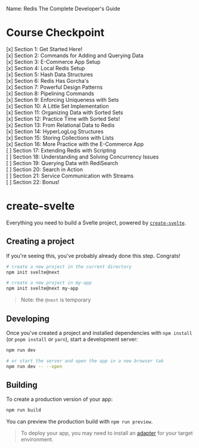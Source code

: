 Name: Redis The Complete Developer's Guide
# Course Checkpoint
[x] Section 1: Get Started Here!  
[x] Section 2: Commands for Adding and Querying Data  
[x] Section 3: E-Commerce App Setup  
[x] Section 4: Local Redis Setup  
[x] Section 5: Hash Data Structures  
[x] Section 6: Redis Has Gorcha's  
[x] Section 7: Powerful Design Patterns  
[x] Section 8: Pipelining Commands  
[x] Section 9: Enforcing Uniqueness with Sets  
[x] Section 10: A Little Set Implementation  
[x] Section 11: Organizing Data with Sorted Sets  
[x] Section 12: Practice Time with Sorted Sets!  
[x] Section 13: From Relational Data to Redis  
[x] Section 14: HyperLogLog Structures  
[x] Section 15: Storing Collections with Lists  
[x] Section 16: More Practice with the E-Commerce App  
[ ] Section 17: Extending Redis with Scripting  
[ ] Section 18: Understanding and Solving Concurrency Issues  
[ ] Section 19: Querying Data with RediSearch  
[ ] Section 20: Search in Action  
[ ] Section 21: Service Communication with Streams  
[ ] Section 22: Bonus!  


# create-svelte

Everything you need to build a Svelte project, powered by [`create-svelte`](https://github.com/sveltejs/kit/tree/master/packages/create-svelte).

## Creating a project

If you're seeing this, you've probably already done this step. Congrats!

```bash
# create a new project in the current directory
npm init svelte@next

# create a new project in my-app
npm init svelte@next my-app
```

> Note: the `@next` is temporary

## Developing

Once you've created a project and installed dependencies with `npm install` (or `pnpm install` or `yarn`), start a development server:

```bash
npm run dev

# or start the server and open the app in a new browser tab
npm run dev -- --open
```

## Building

To create a production version of your app:

```bash
npm run build
```

You can preview the production build with `npm run preview`.

> To deploy your app, you may need to install an [adapter](https://kit.svelte.dev/docs/adapters) for your target environment.
